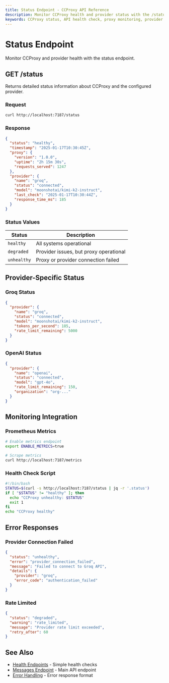 ```yaml
---
title: Status Endpoint - CCProxy API Reference
description: Monitor CCProxy health and provider status with the /status endpoint. Real-time information about proxy health and provider connectivity.
keywords: CCProxy status, API health check, proxy monitoring, provider status
---
```


# Status Endpoint

<SocialShare />

Monitor CCProxy and provider health with the status endpoint.

## GET /status

Returns detailed status information about CCProxy and the configured provider.

### Request

```bash
curl http://localhost:7187/status
```

### Response

```json
{
  "status": "healthy",
  "timestamp": "2025-01-17T10:30:45Z",
  "proxy": {
    "version": "1.0.0",
    "uptime": "2h 15m 30s",
    "requests_served": 1247
  },
  "provider": {
    "name": "groq",
    "status": "connected",
    "model": "moonshotai/kimi-k2-instruct",
    "last_check": "2025-01-17T10:30:44Z",
    "response_time_ms": 185
  }
}
```

### Status Values

| Status | Description |
|--------|-------------|
| `healthy` | All systems operational |
| `degraded` | Provider issues, but proxy operational |
| `unhealthy` | Proxy or provider connection failed |

## Provider-Specific Status

### Groq Status
```json
{
  "provider": {
    "name": "groq",
    "status": "connected",
    "model": "moonshotai/kimi-k2-instruct",
    "tokens_per_second": 185,
    "rate_limit_remaining": 5000
  }
}
```

### OpenAI Status
```json
{
  "provider": {
    "name": "openai",
    "status": "connected", 
    "model": "gpt-4o",
    "rate_limit_remaining": 150,
    "organization": "org-..."
  }
}
```

## Monitoring Integration

### Prometheus Metrics
```bash
# Enable metrics endpoint
export ENABLE_METRICS=true

# Scrape metrics
curl http://localhost:7187/metrics
```

### Health Check Script
```bash
#!/bin/bash
STATUS=$(curl -s http://localhost:7187/status | jq -r '.status')
if [ "$STATUS" != "healthy" ]; then
  echo "CCProxy unhealthy: $STATUS"
  exit 1
fi
echo "CCProxy healthy"
```

## Error Responses

### Provider Connection Failed
```json
{
  "status": "unhealthy",
  "error": "provider_connection_failed",
  "message": "Failed to connect to Groq API",
  "details": {
    "provider": "groq",
    "error_code": "authentication_failed"
  }
}
```

### Rate Limited
```json
{
  "status": "degraded", 
  "warning": "rate_limited",
  "message": "Provider rate limit exceeded",
  "retry_after": 60
}
```

## See Also

- [Health Endpoints](/api/health) - Simple health checks
- [Messages Endpoint](/api/messages) - Main API endpoint
- [Error Handling](/api/errors) - Error response format